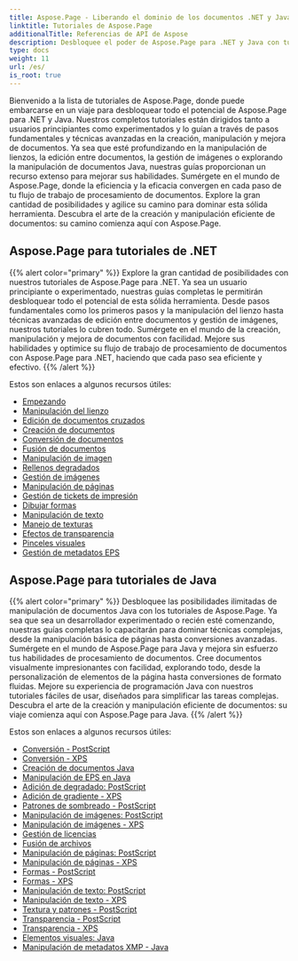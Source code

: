 ```yaml
---
title: Aspose.Page - Liberando el dominio de los documentos .NET y Java
linktitle: Tutoriales de Aspose.Page
additionalTitle: Referencias de API de Aspose
description: Desbloquee el poder de Aspose.Page para .NET y Java con tutoriales completos. Domine la creación, manipulación y mejora de documentos sin esfuerzo.
type: docs
weight: 11
url: /es/
is_root: true
---
```


Bienvenido a la lista de tutoriales de Aspose.Page, donde puede embarcarse en un viaje para desbloquear todo el potencial de Aspose.Page para .NET y Java. Nuestros completos tutoriales están dirigidos tanto a usuarios principiantes como experimentados y lo guían a través de pasos fundamentales y técnicas avanzadas en la creación, manipulación y mejora de documentos. Ya sea que esté profundizando en la manipulación de lienzos, la edición entre documentos, la gestión de imágenes o explorando la manipulación de documentos Java, nuestras guías proporcionan un recurso extenso para mejorar sus habilidades. Sumérgete en el mundo de Aspose.Page, donde la eficiencia y la eficacia convergen en cada paso de tu flujo de trabajo de procesamiento de documentos. Explore la gran cantidad de posibilidades y agilice su camino para dominar esta sólida herramienta. Descubra el arte de la creación y manipulación eficiente de documentos: su camino comienza aquí con Aspose.Page.

## Aspose.Page para tutoriales de .NET
{{% alert color="primary" %}}
Explore la gran cantidad de posibilidades con nuestros tutoriales de Aspose.Page para .NET. Ya sea un usuario principiante o experimentado, nuestras guías completas le permitirán desbloquear todo el potencial de esta sólida herramienta. Desde pasos fundamentales como los primeros pasos y la manipulación del lienzo hasta técnicas avanzadas de edición entre documentos y gestión de imágenes, nuestros tutoriales lo cubren todo. Sumérgete en el mundo de la creación, manipulación y mejora de documentos con facilidad. Mejore sus habilidades y optimice su flujo de trabajo de procesamiento de documentos con Aspose.Page para .NET, haciendo que cada paso sea eficiente y efectivo.
{{% /alert %}}

Estos son enlaces a algunos recursos útiles:
 
- [Empezando](./net/getting-started/)
- [Manipulación del lienzo](./net/canvas-manipulation/)
- [Edición de documentos cruzados](./net/cross-document-editing/)
- [Creación de documentos](./net/document-creation/)
- [Conversión de documentos](./net/document-conversion/)
- [Fusión de documentos](./net/document-merging/)
- [Manipulación de imagen](./net/image-manipulation/)
- [Rellenos degradados](./net/gradient-fills/)
- [Gestión de imágenes](./net/image-management/)
- [Manipulación de páginas](./net/page-manipulation/)
- [Gestión de tickets de impresión](./net/print-ticket-management/)
- [Dibujar formas](./net/drawing-shapes/)
- [Manipulación de texto](./net/text-manipulation/)
- [Manejo de texturas](./net/texture-handling/)
- [Efectos de transparencia](./net/transparency-effects/)
- [Pinceles visuales](./net/visual-brushes/)
- [Gestión de metadatos EPS](./net/eps-metadata-management/)



## Aspose.Page para tutoriales de Java
{{% alert color="primary" %}}
Desbloquee las posibilidades ilimitadas de manipulación de documentos Java con los tutoriales de Aspose.Page. Ya sea que sea un desarrollador experimentado o recién esté comenzando, nuestras guías completas lo capacitarán para dominar técnicas complejas, desde la manipulación básica de páginas hasta conversiones avanzadas. Sumérgete en el mundo de Aspose.Page para Java y mejora sin esfuerzo tus habilidades de procesamiento de documentos. Cree documentos visualmente impresionantes con facilidad, explorando todo, desde la personalización de elementos de la página hasta conversiones de formato fluidas. Mejore su experiencia de programación Java con nuestros tutoriales fáciles de usar, diseñados para simplificar las tareas complejas. Descubra el arte de la creación y manipulación eficiente de documentos: su viaje comienza aquí con Aspose.Page para Java.
{{% /alert %}}

Estos son enlaces a algunos recursos útiles:

- [Conversión - PostScript](./java/postscript-conversion/)
- [Conversión - XPS](./java/xps-conversion/)
- [Creación de documentos Java](./java/document-creation/)
- [Manipulación de EPS en Java](./java/manipulation-eps/)
- [Adición de degradado: PostScript](./java/postscript-gradient-addition/)
- [Adición de gradiente - XPS](./java/xps-gradient-addition/)
- [Patrones de sombreado - PostScript](./java/postscript-hatch-patterns/)
- [Manipulación de imágenes: PostScript](./java/postscript-image-manipulation/)
- [Manipulación de imágenes - XPS](./java/xps-image-manipulation/)
- [Gestión de licencias](./java/license-management/)
- [Fusión de archivos](./java/file-merging/)
- [Manipulación de páginas: PostScript](./java/postscript-page-manipulation/)
- [Manipulación de páginas - XPS](./java/xps-page-manipulation/)
- [Formas - PostScript](./java/postscript-shapes/)
- [Formas - XPS](./java/xps-shapes/)
- [Manipulación de texto: PostScript](./java/postscript-text-manipulation/)
- [Manipulación de texto - XPS](./java/xps-text-manipulation/)
- [Textura y patrones - PostScript](./java/postscript-texture-patterns/)
- [Transparencia - PostScript](./java/postscript-transparency/)
- [Transparencia - XPS](./java/xps-transparency/)
- [Elementos visuales: Java](./java/visual-elements/)
- [Manipulación de metadatos XMP - Java](./java/xmp-metadata-manipulation/)

